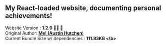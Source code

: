 <h2>My React-loaded website, documenting personal achievements!</h2> Website Version : <b> 1.2.0 🙌🏽 🎉 </b>
<br/> Original Author: <u><b>Me! (Austin Hutchen) </b></u> 
<br/> Current Bundle Size w/ dependencies : <b> 111.83KB <\b>
